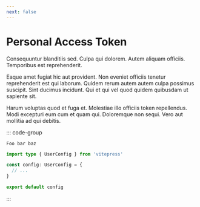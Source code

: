 ```yaml
---
next: false
---
```


# Personal Access Token

Consequuntur blanditiis sed. Culpa qui dolorem. Autem aliquam officiis. Temporibus est reprehenderit.

Eaque amet fugiat hic aut provident. Non eveniet officiis tenetur reprehenderit est qui laborum. Quidem rerum autem autem culpa possimus suscipit. Sint ducimus incidunt. Qui et qui vel quod quidem quibusdam ut sapiente sit.

Harum voluptas quod et fuga et. Molestiae illo officiis token repellendus. Modi excepturi eum cum et quam qui. Doloremque non sequi. Vero aut mollitia ad qui debitis.

::: code-group

```[config.js]
Foo bar baz
```

```ts [config.ts]
import type { UserConfig } from 'vitepress'

const config: UserConfig = {
  // ...
}

export default config
```

:::
